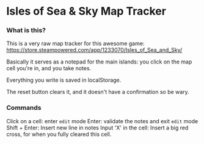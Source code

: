 # Isles of Sea & Sky Map Tracker

### What is this?

This is a very raw map tracker for this awesome game: https://store.steampowered.com/app/1233070/Isles_of_Sea_and_Sky/

Basically it serves as a notepad for the main islands: you click on the map cell you're in, and you take notes.

Everything you write is saved in localStorage.

The reset button clears it, and it doesn't have a confirmation so be wary.

### Commands

Click on a cell: enter `edit` mode
Enter: validate the notes and exit `edit` mode
Shift + Enter: Insert new line in notes
Input 'X' in the cell: Insert a big red cross, for when you fully cleared this cell.

